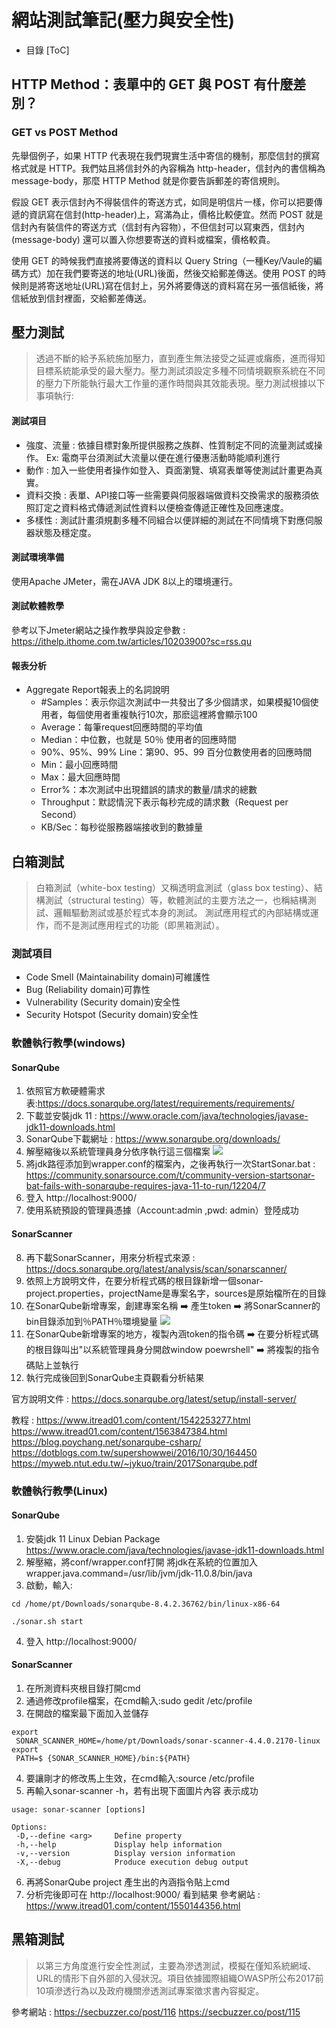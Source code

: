 # 網站測試筆記(壓力與安全性)

- 目錄
[ToC]

##  HTTP Method：表單中的 GET 與 POST 有什麼差別？

### GET vs POST Method

先舉個例子，如果 HTTP 代表現在我們現實生活中寄信的機制，那麼信封的撰寫格式就是 HTTP。我們姑且將信封外的內容稱為 http-header，信封內的書信稱為 message-body，那麼 HTTP Method 就是你要告訴郵差的寄信規則。

假設 GET 表示信封內不得裝信件的寄送方式，如同是明信片一樣，你可以把要傳遞的資訊寫在信封(http-header)上，寫滿為止，價格比較便宜。然而 POST 就是信封內有裝信件的寄送方式（信封有內容物），不但信封可以寫東西，信封內 (message-body) 還可以置入你想要寄送的資料或檔案，價格較貴。

使用 GET 的時候我們直接將要傳送的資料以 Query String（一種Key/Vaule的編碼方式）加在我們要寄送的地址(URL)後面，然後交給郵差傳送。使用 POST 的時候則是將寄送地址(URL)寫在信封上，另外將要傳送的資料寫在另一張信紙後，將信紙放到信封裡面，交給郵差傳送。

## 壓力測試
>透過不斷的給予系統施加壓力，直到產生無法接受之延遲或癱瘓，進而得知目標系統能承受的最大壓力。壓力測試須設定多種不同情境觀察系統在不同的壓力下所能執行最大工作量的運作時間與其效能表現。壓力測試根據以下事項執行:
>
#### 測試項目
* 強度、流量 : 
依據目標對象所提供服務之族群、性質制定不同的流量測試或操作。
Ex: 電商平台須測試大流量以便在進行優惠活動時能順利進行
* 動作 : 
加入一些使用者操作如登入、頁面瀏覽、填寫表單等使測試計畫更為真實。
* 資料交換 : 
表單、API接口等一些需要與伺服器端做資料交換需求的服務須依照訂定之資料格式傳遞測試性資料以便檢查傳遞正確性及回應速度。
* 多樣性 : 
測試計畫須規劃多種不同組合以便詳細的測試在不同情境下對應伺服器狀態及穩定度。

#### 測試環境準備
使用Apache JMeter，需在JAVA JDK 8以上的環境運行。

#### 測試軟體教學
參考以下Jmeter網站之操作教學與設定參數 : 
https://ithelp.ithome.com.tw/articles/10203900?sc=rss.qu

#### 報表分析
* Aggregate Report報表上的名詞說明
    * #Samples：表示你這次測試中一共發出了多少個請求，如果模擬10個使用者，每個使用者重複執行10次，那麽這裡將會顯示100
    * Average：每筆request回應時間的平均值
    * Median：中位數，也就是 50％ 使用者的回應時間
    * 90%、95%、99% Line：第90、95、99 百分位數使用者的回應時間
    * Min：最小回應時間
    * Max：最大回應時間
    * Error%：本次測試中出現錯誤的請求的數量/請求的總數
    * Throughput：默認情況下表示每秒完成的請求數（Request per Second）
    * KB/Sec：每秒從服務器端接收到的數據量

## 白箱測試

>白箱測試（white-box testing）又稱透明盒測試（glass box testing）、結構測試（structural testing）等，軟體測試的主要方法之一，也稱結構測試、邏輯驅動測試或基於程式本身的測試。 測試應用程式的內部結構或運作，而不是測試應用程式的功能（即黑箱測試）。

### 測試項目
* Code Smell (Maintainability domain)可維護性
* Bug (Reliability domain)可靠性
* Vulnerability (Security domain)安全性
* Security Hotspot (Security domain)安全性
### 軟體執行教學(windows)
#### SonarQube
1. 依照官方軟硬體需求表:https://docs.sonarqube.org/latest/requirements/requirements/
2. 下載並安裝jdk 11 : https://www.oracle.com/java/technologies/javase-jdk11-downloads.html
3. SonarQube下載網址 : https://www.sonarqube.org/downloads/
4. 解壓縮後以系統管理員身分依序執行這三個檔案
![](https://i.imgur.com/OviTAtj.png)
5. 將jdk路徑添加到wrapper.conf的檔案內，之後再執行一次StartSonar.bat : https://community.sonarsource.com/t/community-version-startsonar-bat-fails-with-sonarqube-requires-java-11-to-run/12204/7
6. 登入 http://localhost:9000/
7. 使用系統預設的管理員憑據（Account:admin ,pwd: admin）登陸成功
#### SonarScanner
8. 再下載SonarScanner，用來分析程式來源 : https://docs.sonarqube.org/latest/analysis/scan/sonarscanner/
9. 依照上方說明文件，在要分析程式碼的根目錄新增一個sonar-project.properties，projectName是專案名字，sources是原始檔所在的目錄
10. 在SonarQube新增專案，創建專案名稱 :arrow_right: 產生token :arrow_right: 將SonarScanner的bin目錄添加到％PATH％環境變量 
 ![](https://i.imgur.com/5MaZazX.png)
11. 在SonarQube新增專案的地方，複製內涵token的指令碼 :arrow_right: 在要分析程式碼的根目錄叫出"以系統管理員身分開啟window poewrshell" :arrow_right: 將複製的指令碼貼上並執行
12. 執行完成後回到SonarQube主頁觀看分析結果

官方說明文件 : https://docs.sonarqube.org/latest/setup/install-server/

教程 : https://www.itread01.com/content/1542253277.html 
https://www.itread01.com/content/1563847384.html
https://blog.poychang.net/sonarqube-csharp/
https://dotblogs.com.tw/supershowwei/2016/10/30/164450
https://myweb.ntut.edu.tw/~jykuo/train/2017Sonarqube.pdf
### 軟體執行教學(Linux) 
#### SonarQube
1. 安裝jdk 11 Linux Debian Package https://www.oracle.com/java/technologies/javase-jdk11-downloads.html
2. 解壓縮，將conf/wrapper.conf打開 將jdk在系統的位置加入wrapper.java.command=/usr/lib/jvm/jdk-11.0.8/bin/java
3. 啟動，輸入:
```
cd /home/pt/Downloads/sonarqube-8.4.2.36762/bin/linux-x86-64

./sonar.sh start
```
4. 登入 http://localhost:9000/
#### SonarScanner
1. 在所測資料夾根目錄打開cmd
2. 通過修改profile檔案，在cmd輸入:sudo gedit /etc/profile
3. 在開啟的檔案最下面加入並儲存
```
export
 SONAR_SCANNER_HOME=/home/pt/Downloads/sonar-scanner-4.4.0.2170-linux
export
 PATH=$ {SONAR_SCANNER_HOME}/bin:${PATH}
```
4. 要讓剛才的修改馬上生效，在cmd輸入:source /etc/profile
5. 再輸入sonar-scanner -h，若有出現下面圖片內容 表示成功
```
usage: sonar-scanner [options]

Options:
 -D,--define <arg>     Define property
 -h,--help             Display help information
 -v,--version          Display version information
 -X,--debug            Produce execution debug output
```
6. 再將SonarQube project 產生出的內涵指令貼上cmd
7. 分析完後即可在 http://localhost:9000/ 看到結果
參考網站 : https://www.itread01.com/content/1550144356.html

## 黑箱測試
>以第三方角度進行安全性測試，主要為滲透測試，模擬在僅知系統網域、URL的情形下自外部的入侵狀況。項目依據國際組織OWASP所公布2017前10項滲透行為以及政府機關滲透測試專案徵求書內容擬定。

參考網站 : 
https://secbuzzer.co/post/116
https://secbuzzer.co/post/115


